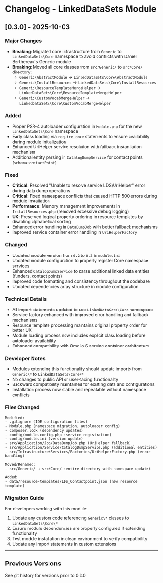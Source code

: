 # Changelog - LinkedDataSets Module

## [0.3.0] - 2025-10-03

### Major Changes
- **Breaking**: Migrated core infrastructure from `Generic` to `LinkedDataSets\Core` namespace to avoid conflicts with Daniel Berthereau's Generic module
- **Breaking**: Moved all core classes from `src/Generic/` to `src/Core/` directory:
  - `Generic\AbstractModule` → `LinkedDataSets\Core\AbstractModule`
  - `Generic\InstallResources` → `LinkedDataSets\Core\InstallResources` 
  - `Generic\ResourceTemplateMergeHelper` → `LinkedDataSets\Core\ResourceTemplateMergeHelper`
  - `Generic\CustomVocabMergeHelper` → `LinkedDataSets\Core\CustomVocabMergeHelper`

### Added
- Proper PSR-4 autoloader configuration in `Module.php` for the new `LinkedDataSets\Core` namespace
- Early class loading via `require_once` statements to ensure availability during module initialization
- Enhanced UriHelper service resolution with fallback instantiation mechanism
- Additional entity parsing in `CatalogDumpService` for contact points (`schema:contactPoint`)

### Fixed
- **Critical**: Resolved "Unable to resolve service LDS\UriHelper" error during data dump operations
- **Critical**: Fixed namespace conflicts that caused HTTP 500 errors during module installation
- **Performance**: Memory management improvements in `InstallResources.php` (removed excessive debug logging)
- **UX**: Preserved logical property ordering in resource templates by disabling alphabetical sorting
- Enhanced error handling in `DataDumpJob` with better fallback mechanisms
- Improved service container error handling in `UriHelperFactory`

### Changed
- Updated module version from `0.2` to `0.3` in `module.ini`
- Updated module configuration to properly register Core namespace services
- Enhanced `CatalogDumpService` to parse additional linked data entities (funders, contact points)
- Improved code formatting and consistency throughout the codebase
- Updated dependencies array structure in module configuration

### Technical Details
- All import statements updated to use `LinkedDataSets\Core` namespace
- Service factory enhanced with improved error handling and fallback mechanisms
- Resource template processing maintains original property order for better UX
- Module loading process now includes explicit class loading before autoloader availability
- Enhanced compatibility with Omeka S service container architecture

### Developer Notes
- Modules extending this functionality should update imports from `Generic\*` to `LinkedDataSets\Core\*`
- No changes to public API or user-facing functionality
- Backward compatibility maintained for existing data and configurations
- Installation process now stable and repeatable without namespace conflicts

### Files Changed
```
Modified:
- .gitignore (IDE configuration files)
- Module.php (namespace migration, autoloader config)
- composer.lock (dependency updates)
- config/module.config.php (service registration)
- config/module.ini (version update)
- src/Application/Job/DataDumpJob.php (UriHelper fallback)
- src/Application/Service/CatalogDumpService.php (additional entities)
- src/Infrastructure/Services/Factories/UriHelperFactory.php (error handling)

Moved/Renamed:
- src/Generic/ → src/Core/ (entire directory with namespace update)

Added:
- data/resource-templates/LDS_Contactpoint.json (new resource template)
```

### Migration Guide
For developers working with this module:
1. Update any custom code referencing `Generic\*` classes to `LinkedDataSets\Core\*`
2. Ensure module dependencies are properly configured if extending functionality
3. Test module installation in clean environment to verify compatibility
4. Update any import statements in custom extensions

---

## Previous Versions
See git history for versions prior to 0.3.0